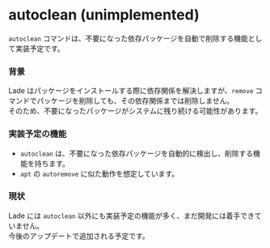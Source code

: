 # autoclean (unimplemented)

`autoclean` コマンドは、不要になった依存パッケージを自動で削除する機能として実装予定です。

### 背景

Lade はパッケージをインストールする際に依存関係を解決しますが、`remove` コマンドでパッケージを削除しても、その依存関係までは削除しません。  
そのため、不要になったパッケージがシステムに残り続ける可能性があります。

### 実装予定の機能

- `autoclean` は、不要になった依存パッケージを自動的に検出し、削除する機能を持ちます。
- `apt` の `autoremove` に似た動作を想定しています。

### 現状

Lade には `autoclean` 以外にも実装予定の機能が多く、まだ開発には着手できていません。  
今後のアップデートで追加される予定です。

